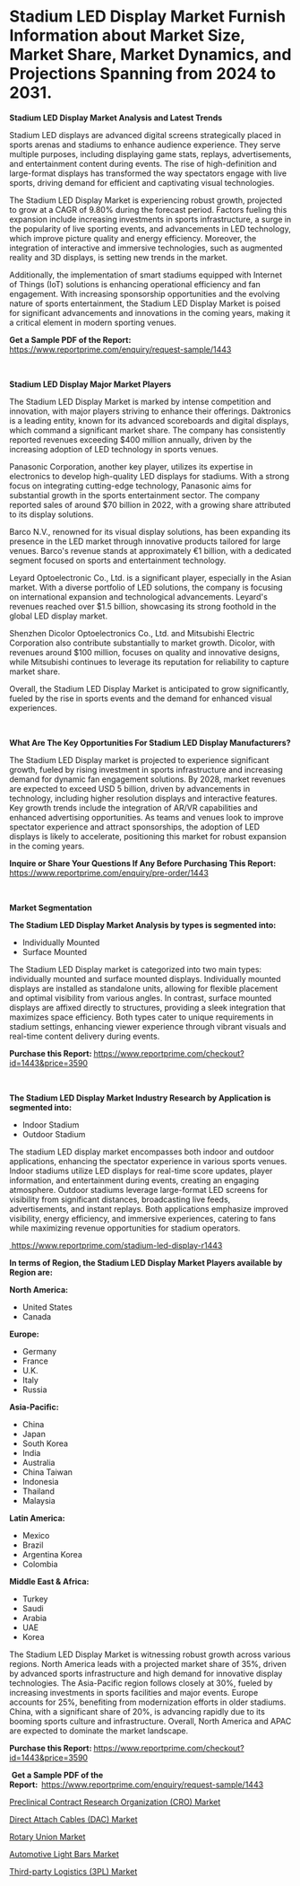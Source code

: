 <p><h1>Stadium LED Display Market Furnish Information about Market Size, Market Share, Market Dynamics, and Projections Spanning from 2024 to 2031.</h1></p><p><strong>Stadium LED Display Market Analysis and Latest Trends</strong></p>
<p><p>Stadium LED displays are advanced digital screens strategically placed in sports arenas and stadiums to enhance audience experience. They serve multiple purposes, including displaying game stats, replays, advertisements, and entertainment content during events. The rise of high-definition and large-format displays has transformed the way spectators engage with live sports, driving demand for efficient and captivating visual technologies.</p><p>The Stadium LED Display Market is experiencing robust growth, projected to grow at a CAGR of 9.80% during the forecast period. Factors fueling this expansion include increasing investments in sports infrastructure, a surge in the popularity of live sporting events, and advancements in LED technology, which improve picture quality and energy efficiency. Moreover, the integration of interactive and immersive technologies, such as augmented reality and 3D displays, is setting new trends in the market. </p><p>Additionally, the implementation of smart stadiums equipped with Internet of Things (IoT) solutions is enhancing operational efficiency and fan engagement. With increasing sponsorship opportunities and the evolving nature of sports entertainment, the Stadium LED Display Market is poised for significant advancements and innovations in the coming years, making it a critical element in modern sporting venues.</p></p>
<p><strong>Get a Sample PDF of the Report:&nbsp;</strong> <a href="https://www.reportprime.com/enquiry/request-sample/1443">https://www.reportprime.com/enquiry/request-sample/1443</a></p>
<p>&nbsp;</p>
<p><strong>Stadium LED Display Major Market Players</strong></p>
<p><p>The Stadium LED Display Market is marked by intense competition and innovation, with major players striving to enhance their offerings. Daktronics is a leading entity, known for its advanced scoreboards and digital displays, which command a significant market share. The company has consistently reported revenues exceeding $400 million annually, driven by the increasing adoption of LED technology in sports venues.</p><p>Panasonic Corporation, another key player, utilizes its expertise in electronics to develop high-quality LED displays for stadiums. With a strong focus on integrating cutting-edge technology, Panasonic aims for substantial growth in the sports entertainment sector. The company reported sales of around $70 billion in 2022, with a growing share attributed to its display solutions.</p><p>Barco N.V., renowned for its visual display solutions, has been expanding its presence in the LED market through innovative products tailored for large venues. Barco's revenue stands at approximately €1 billion, with a dedicated segment focused on sports and entertainment technology.</p><p>Leyard Optoelectronic Co., Ltd. is a significant player, especially in the Asian market. With a diverse portfolio of LED solutions, the company is focusing on international expansion and technological advancements. Leyard's revenues reached over $1.5 billion, showcasing its strong foothold in the global LED display market.</p><p>Shenzhen Dicolor Optoelectronics Co., Ltd. and Mitsubishi Electric Corporation also contribute substantially to market growth. Dicolor, with revenues around $100 million, focuses on quality and innovative designs, while Mitsubishi continues to leverage its reputation for reliability to capture market share.</p><p>Overall, the Stadium LED Display Market is anticipated to grow significantly, fueled by the rise in sports events and the demand for enhanced visual experiences.</p></p>
<p>&nbsp;</p>
<p><strong>What Are The Key Opportunities For Stadium LED Display Manufacturers?</strong></p>
<p><p>The Stadium LED Display market is projected to experience significant growth, fueled by rising investment in sports infrastructure and increasing demand for dynamic fan engagement solutions. By 2028, market revenues are expected to exceed USD 5 billion, driven by advancements in technology, including higher resolution displays and interactive features. Key growth trends include the integration of AR/VR capabilities and enhanced advertising opportunities. As teams and venues look to improve spectator experience and attract sponsorships, the adoption of LED displays is likely to accelerate, positioning this market for robust expansion in the coming years.</p></p>
<p><strong>Inquire or Share Your Questions If Any Before Purchasing This Report:</strong> <a href="https://www.reportprime.com/enquiry/pre-order/1443">https://www.reportprime.com/enquiry/pre-order/1443</a></p>
<p>&nbsp;</p>
<p><strong>Market Segmentation</strong></p>
<p><strong>The Stadium LED Display Market Analysis by types is segmented into:</strong></p>
<p><ul><li>Individually Mounted</li><li>Surface Mounted</li></ul></p>
<p><p>The Stadium LED Display market is categorized into two main types: individually mounted and surface mounted displays. Individually mounted displays are installed as standalone units, allowing for flexible placement and optimal visibility from various angles. In contrast, surface mounted displays are affixed directly to structures, providing a sleek integration that maximizes space efficiency. Both types cater to unique requirements in stadium settings, enhancing viewer experience through vibrant visuals and real-time content delivery during events.</p></p>
<p><strong>Purchase this Report:&nbsp;</strong><a href="https://www.reportprime.com/checkout?id=1443&price=3590">https://www.reportprime.com/checkout?id=1443&price=3590</a></p>
<p>&nbsp;</p>
<p><strong>The Stadium LED Display Market Industry Research by Application is segmented into:</strong></p>
<p><ul><li>Indoor Stadium</li><li>Outdoor Stadium</li></ul></p>
<p><p>The stadium LED display market encompasses both indoor and outdoor applications, enhancing the spectator experience in various sports venues. Indoor stadiums utilize LED displays for real-time score updates, player information, and entertainment during events, creating an engaging atmosphere. Outdoor stadiums leverage large-format LED screens for visibility from significant distances, broadcasting live feeds, advertisements, and instant replays. Both applications emphasize improved visibility, energy efficiency, and immersive experiences, catering to fans while maximizing revenue opportunities for stadium operators.</p></p>
<p><a href="https://www.reportprime.com/stadium-led-display-r1443">&nbsp;https://www.reportprime.com/stadium-led-display-r1443</a></p>
<p><strong>In terms of Region, the Stadium LED Display Market Players available by Region are:</strong></p>
<p>
    <p> <strong> North America: </strong>
        <ul>
            <li>United States</li>
            <li>Canada</li>
        </ul>
        </p> 
    <p> <strong> Europe: </strong>
        <ul>
            <li>Germany</li>
            <li>France</li>
            <li>U.K.</li>
            <li>Italy</li>
            <li>Russia</li>
        </ul>
        </p> 
    <p> <strong> Asia-Pacific: </strong>
        <ul>
            <li>China</li>
            <li>Japan</li>
            <li>South Korea</li>
            <li>India</li>
            <li>Australia</li>
            <li>China Taiwan</li>
            <li>Indonesia</li>
            <li>Thailand</li>
            <li>Malaysia</li>
        </ul>
        </p> 
    <p> <strong> Latin America: </strong>
        <ul>
            <li>Mexico</li>
            <li>Brazil</li>
            <li>Argentina Korea</li>
            <li>Colombia</li>
        </ul>
        </p> 
    <p> <strong> Middle East & Africa: </strong>
        <ul>
            <li>Turkey</li>
            <li>Saudi</li>
            <li>Arabia</li>
            <li>UAE</li>
            <li>Korea</li>
        </ul>
    </p>
    </p>
<p><p>The Stadium LED Display Market is witnessing robust growth across various regions. North America leads with a projected market share of 35%, driven by advanced sports infrastructure and high demand for innovative display technologies. The Asia-Pacific region follows closely at 30%, fueled by increasing investments in sports facilities and major events. Europe accounts for 25%, benefiting from modernization efforts in older stadiums. China, with a significant share of 20%, is advancing rapidly due to its booming sports culture and infrastructure. Overall, North America and APAC are expected to dominate the market landscape.</p></p>
<p><strong>Purchase this Report: </strong><a href="https://www.reportprime.com/checkout?id=1443&price=3590">https://www.reportprime.com/checkout?id=1443&price=3590</a></p>
<p>&nbsp;<strong>Get a Sample PDF of the Report:&nbsp;&nbsp;</strong><a href="https://www.reportprime.com/enquiry/request-sample/1443">https://www.reportprime.com/enquiry/request-sample/1443</a></p>
<p><strong></strong></p>
<p><p><a href="https://issuu.com/reportprime-2/docs/preclinical-contract-research-organ_82ae5000436bbc">Preclinical Contract Research Organization (CRO) Market</a></p><p><a href="https://medium.com/@kaitlynkristyfj13/direct-attach-cables-dac-market-size-share-competitive-landscape-and-trend-analysis-report-by-fa4e82362247">Direct Attach Cables (DAC) Market</a></p><p><a href="https://www.linkedin.com/pulse/rotary-union-market-size-type-multi-passagesingle-passage-x8czc?trackingId=MYi8CQQlQzeYeYfDeRerjw%3D%3D">Rotary Union Market</a></p><p><a href="https://www.linkedin.com/pulse/automotive-light-bars-market-indicators-size-regional-zpxke?trackingId=noVxl09lSsijmwy9s4jgeA%3D%3D">Automotive Light Bars Market</a></p><p><a href="https://medium.com/@harmondoyle_71964/third-party-logistics-3pl-market-industry-trends-and-forecast-for-period-from-2024-to-2031-f1b615aa2419">Third-party Logistics (3PL) Market</a></p></p>